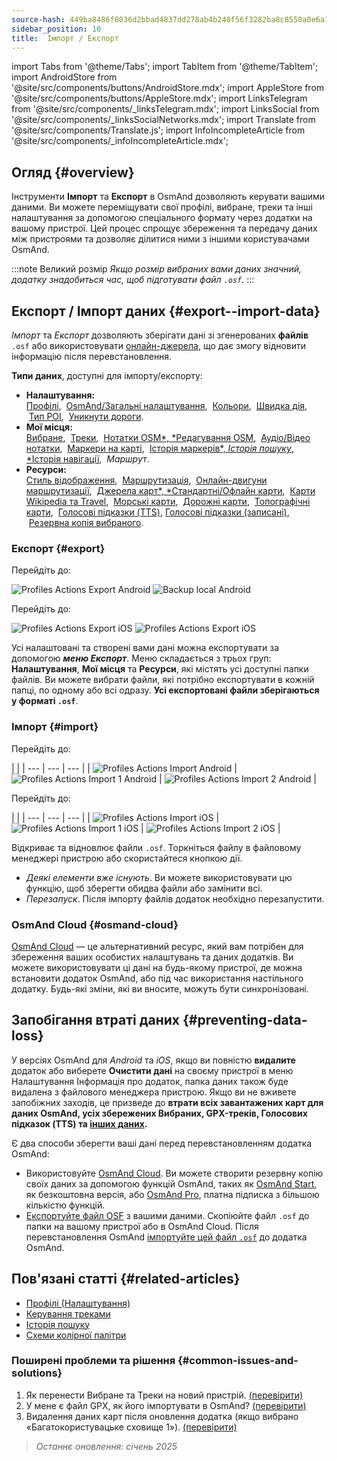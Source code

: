 ```yaml
---
source-hash: 449ba8486f8036d2bbad4837dd278ab4b240f56f3282ba8c8550a0e6a1d7cc6b
sidebar_position: 10
title:  Імпорт / Експорт
---
```

import Tabs from '@theme/Tabs';
import TabItem from '@theme/TabItem';
import AndroidStore from '@site/src/components/buttons/AndroidStore.mdx';
import AppleStore from '@site/src/components/buttons/AppleStore.mdx';
import LinksTelegram from '@site/src/components/_linksTelegram.mdx';
import LinksSocial from '@site/src/components/_linksSocialNetworks.mdx';
import Translate from '@site/src/components/Translate.js';
import InfoIncompleteArticle from '@site/src/components/_infoIncompleteArticle.mdx';


## Огляд {#overview}

Інструменти **Імпорт** та **Експорт** в OsmAnd дозволяють керувати вашими даними. Ви можете переміщувати свої профілі, вибране, треки та інші налаштування за допомогою спеціального формату через додатки на вашому пристрої. Цей процес спрощує збереження та передачу даних між пристроями та дозволяє ділитися ними з іншими користувачами OsmAnd.

:::note Великий розмір
*Якщо розмір вибраних вами даних значний, додатку знадобиться час, щоб підготувати файл `.osf`.*
:::


## Експорт / Імпорт даних {#export--import-data}

*Імпорт* та *Експорт* дозволяють зберігати дані зі згенерованих **файлів** `.osf` або використовувати [онлайн-джерела](../map/raster-maps.md), що дає змогу відновити інформацію після перевстановлення.

**Типи даних**, доступні для імпорту/експорту:

- **Налаштування:**  
        [Профілі](../personal/profiles.md#actions), &nbsp;[OsmAnd/Загальні налаштування](../personal/global-settings.md), &nbsp;[Кольори](../personal/color-palette-schemes.md), &nbsp;[Швидка дія](../widgets/quick-action.md), &nbsp;[Тип POI](../map/point-layers-on-map.md#poi-types), &nbsp;[Уникнути дороги](../map/map-context-menu.md#avoid-road).
- **Мої місця:**  
        [Вибране](../personal/favorites.md#export--import), &nbsp;[Треки](../personal/tracks/manage-tracks.md#import--export-track), &nbsp;[Нотатки OSM*, *Редагування OSM](../plugins/osm-editing.md#create--modify-poi), &nbsp;[Аудіо/Відео нотатки](../plugins/audio-video-notes.md), &nbsp;[Маркери на карті](../personal/markers.md), &nbsp;[Історія маркерів*, *Історія пошуку*, *Історія навігації](../personal/global-settings.md#history), &nbsp;*Маршрут*.
- **Ресурси:**  
        [Стиль відображення](../map/vector-maps.md#custom-map-style), &nbsp;[Маршрутизація](../navigation/routing/osmand-routing.md), &nbsp;[Онлайн-двигуни маршрутизації](../navigation/routing/online-routing.md), &nbsp;[Джерела карт*, *Стандартні/Офлайн карти](../map/raster-maps.md), &nbsp;[Карти Wikipedia та Travel](../plan-route/travel-guides.md), &nbsp;[Морські карти](../plugins/nautical-charts.md), &nbsp;[Дорожні карти](../map/vector-maps.md#road-style), &nbsp;[Топографічні карти](../plugins/topography.md), &nbsp;[Голосові підказки (TTS)](../navigation/guidance/voice-navigation.md#tts-text-to-speech), [Голосові підказки (записані)](../navigation/guidance/voice-navigation.md#recorded-voice-prompts), &nbsp;[Резервна копія вибраного](../personal/favorites.md#automatic-favorites-backup).


### Експорт {#export}

<Tabs groupId="operating-systems" queryString="current-os">

<TabItem value="android" label="Android">

Перейдіть до: *<Translate android="true" ids="shared_string_menu,shared_string_settings,import_export,export_to_file"/>*  

![Profiles Actions Export Android](@site/static/img/personal/profiles/profile_actions_export_1_andr.png) ![Backup local Android](@site/static/img/personal/profiles/profile_actions_export_2_andr.png)  

</TabItem>

<TabItem value="ios" label="iOS">

Перейдіть до: *<Translate ios="true" ids="shared_string_menu,shared_string_settings,local_backup,backup_into_file"/>*

![Profiles Actions Export iOS](@site/static/img/personal/profiles/profile_actions_export_1_ios.png)   ![Profiles Actions Export iOS](@site/static/img/personal/profiles/profile_actions_export_2_ios.png)

</TabItem>

</Tabs>

Усі налаштовані та створені вами дані можна експортувати за допомогою ***меню Експорт***. Меню складається з трьох груп: **Налаштування**, **Мої місця** та **Ресурси**, які містять усі доступні папки файлів. Ви можете вибрати файли, які потрібно експортувати в кожній папці, по одному або всі одразу. **Усі експортовані файли зберігаються у форматі `.osf`**.  


### Імпорт {#import}

<Tabs groupId="operating-systems" queryString="current-os">

<TabItem value="android" label="Android">

Перейдіть до: *<Translate android="true" ids="shared_string_menu,shared_string_settings,import_export,shared_string_import"/>*  

| |
| --- | --- | --- |
| ![Profiles Actions Import Android](@site/static/img/personal/profiles/profile_actions_import_android.png) | ![Profiles Actions Import 1 Android](@site/static/img/personal/profiles/profile_actions_import_1_android.png) | ![Profiles Actions Import 2 Android](@site/static/img/personal/profiles/profile_actions_import_2_android.png) |

</TabItem>

<TabItem value="ios" label="iOS">

Перейдіть до: *<Translate ios="true" ids="shared_string_menu,shared_string_settings,local_backup,restore_from_file"/>*  

| |
| --- | --- | --- |
| ![Profiles Actions Import iOS](@site/static/img/personal/profiles/profile_actions_import_ios.png) | ![Profiles Actions Import 1 iOS](@site/static/img/personal/profiles/profile_actions_import_1_ios.png) | ![Profiles Actions Import 2 iOS](@site/static/img/personal/profiles/profile_actions_import_2_ios.png) |

</TabItem>

</Tabs>

Відкриває та відновлює файли `.osf`. Торкніться файлу в файловому менеджері пристрою або скористайтеся кнопкою дії.

- *Деякі елементи вже існують*. Ви можете використовувати цю функцію, щоб зберегти обидва файли або замінити всі.
- *Перезапуск*. Після імпорту файлів додаток необхідно перезапустити.


### OsmAnd Cloud {#osmand-cloud}

[OsmAnd Cloud](../personal/osmand-cloud.md) — це альтернативний ресурс, який вам потрібен для збереження ваших особистих налаштувань та даних додатків. Ви можете використовувати ці дані на будь-якому пристрої, де можна встановити додаток OsmAnd, або під час використання настільного додатку. Будь-які зміни, які ви вносите, можуть бути синхронізовані.


## Запобігання втраті даних {#preventing-data-loss}

У версіях OsmAnd для *Android* та *iOS*, якщо ви повністю **видалите** додаток або виберете **Очистити дані** на своєму пристрої в меню Налаштування Інформація про додаток, папка даних також буде видалена з файлового менеджера пристрою. Якщо ви не вживете запобіжних заходів, це призведе до **втрати всіх завантажених карт для даних OsmAnd, усіх збережених Вибраних, GPX-треків, Голосових підказок (TTS) та [інших даних](#export--import-data).**

Є два способи зберегти ваші дані перед перевстановленням додатка OsmAnd:

- Використовуйте [OsmAnd Cloud](#osmand-cloud). Ви можете створити резервну копію своїх даних за допомогою функцій OsmAnd, таких як [OsmAnd Start](../personal/osmand-cloud.md#osmand-start), як безкоштовна версія, або [OsmAnd Pro](../purchases/index.md), платна підписка з більшою кількістю функцій.
- [Експортуйте файл OSF](#export) з вашими даними. Скопіюйте файл `.osf` до папки на вашому пристрої або в OsmAnd Cloud. Після перевстановлення OsmAnd [імпортуйте цей файл `.osf`](#import) до додатка OsmAnd.


## Пов'язані статті {#related-articles}

- [Профілі (Налаштування)](./profiles.md)
- [Керування треками](../personal/tracks/manage-tracks.md#import--export-track)
- [Історія пошуку](../search/search-history.md#export-and-share)
- [Схеми колірної палітри](../personal/color-palette-schemes.md)

### Поширені проблеми та рішення {#common-issues-and-solutions}

1. Як перенести Вибране та Треки на новий пристрій. [(перевірити)](../troubleshooting/setup.md#how-to-transfer-favorites-and-tracks-to-a-new-device)
2. У мене є файл GPX, як його імпортувати в OsmAnd? [(перевірити)](../troubleshooting/setup.md#i-have-a-gpx-file-how-do-i-import-it-into-osmand)
3. Видалення даних карт після оновлення додатка (якщо вибрано «Багатокористувацьке сховище 1»). [(перевірити)](../troubleshooting/maps-data#deleting-map-data-after-the-app-update-if-multiuser-storage-1-is-selected)

> *Останнє оновлення: січень 2025*